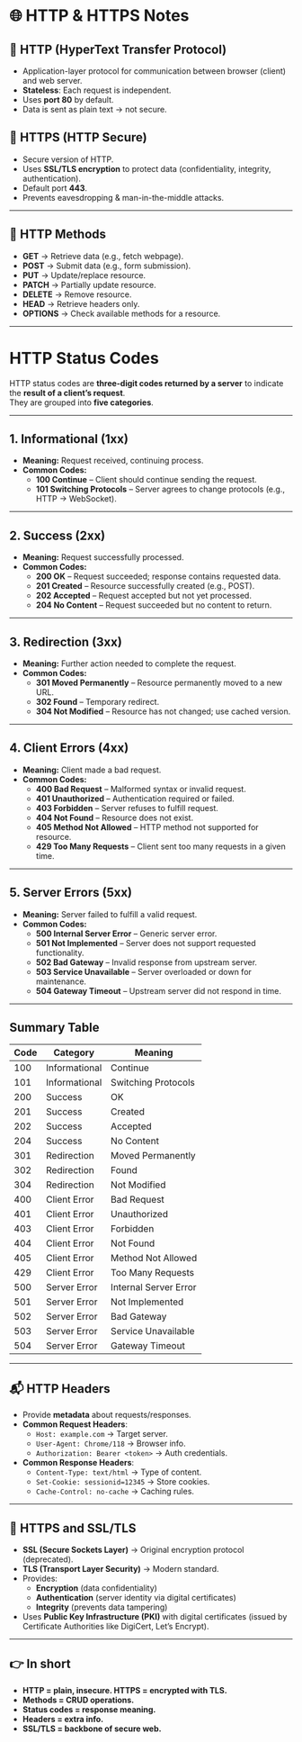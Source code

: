 # 🌐 HTTP & HTTPS Notes  

## 🔹 HTTP (HyperText Transfer Protocol)  
- Application-layer protocol for communication between browser (client) and web server.  
- **Stateless**: Each request is independent.  
- Uses **port 80** by default.  
- Data is sent as plain text → not secure.  

## 🔹 HTTPS (HTTP Secure)  
- Secure version of HTTP.  
- Uses **SSL/TLS encryption** to protect data (confidentiality, integrity, authentication).  
- Default port **443**.  
- Prevents eavesdropping & man-in-the-middle attacks.  

---

## 📑 HTTP Methods  
- **GET** → Retrieve data (e.g., fetch webpage).  
- **POST** → Submit data (e.g., form submission).  
- **PUT** → Update/replace resource.  
- **PATCH** → Partially update resource.  
- **DELETE** → Remove resource.  
- **HEAD** → Retrieve headers only.  
- **OPTIONS** → Check available methods for a resource.  

---

# HTTP Status Codes

HTTP status codes are **three-digit codes returned by a server** to indicate the **result of a client’s request**.  
They are grouped into **five categories**.

---

## 1. Informational (1xx)
- **Meaning:** Request received, continuing process.  
- **Common Codes:**
  - **100 Continue** – Client should continue sending the request.  
  - **101 Switching Protocols** – Server agrees to change protocols (e.g., HTTP → WebSocket).  

---

## 2. Success (2xx)
- **Meaning:** Request successfully processed.  
- **Common Codes:**
  - **200 OK** – Request succeeded; response contains requested data.  
  - **201 Created** – Resource successfully created (e.g., POST).  
  - **202 Accepted** – Request accepted but not yet processed.  
  - **204 No Content** – Request succeeded but no content to return.  

---

## 3. Redirection (3xx)
- **Meaning:** Further action needed to complete the request.  
- **Common Codes:**
  - **301 Moved Permanently** – Resource permanently moved to a new URL.  
  - **302 Found** – Temporary redirect.  
  - **304 Not Modified** – Resource has not changed; use cached version.  

---

## 4. Client Errors (4xx)
- **Meaning:** Client made a bad request.  
- **Common Codes:**
  - **400 Bad Request** – Malformed syntax or invalid request.  
  - **401 Unauthorized** – Authentication required or failed.  
  - **403 Forbidden** – Server refuses to fulfill request.  
  - **404 Not Found** – Resource does not exist.  
  - **405 Method Not Allowed** – HTTP method not supported for resource.  
  - **429 Too Many Requests** – Client sent too many requests in a given time.  

---

## 5. Server Errors (5xx)
- **Meaning:** Server failed to fulfill a valid request.  
- **Common Codes:**
  - **500 Internal Server Error** – Generic server error.  
  - **501 Not Implemented** – Server does not support requested functionality.  
  - **502 Bad Gateway** – Invalid response from upstream server.  
  - **503 Service Unavailable** – Server overloaded or down for maintenance.  
  - **504 Gateway Timeout** – Upstream server did not respond in time.  

---

## Summary Table

| Code | Category          | Meaning                        |
|------|-----------------|--------------------------------|
| 100  | Informational    | Continue                       |
| 101  | Informational    | Switching Protocols            |
| 200  | Success          | OK                             |
| 201  | Success          | Created                        |
| 202  | Success          | Accepted                       |
| 204  | Success          | No Content                     |
| 301  | Redirection      | Moved Permanently              |
| 302  | Redirection      | Found                          |
| 304  | Redirection      | Not Modified                   |
| 400  | Client Error     | Bad Request                    |
| 401  | Client Error     | Unauthorized                   |
| 403  | Client Error     | Forbidden                      |
| 404  | Client Error     | Not Found                      |
| 405  | Client Error     | Method Not Allowed             |
| 429  | Client Error     | Too Many Requests              |
| 500  | Server Error     | Internal Server Error          |
| 501  | Server Error     | Not Implemented                |
| 502  | Server Error     | Bad Gateway                    |
| 503  | Server Error     | Service Unavailable            |
| 504  | Server Error     | Gateway Timeout                |


---

## 📬 HTTP Headers  
- Provide **metadata** about requests/responses.  
- **Common Request Headers**:  
  - `Host: example.com` → Target server.  
  - `User-Agent: Chrome/118` → Browser info.  
  - `Authorization: Bearer <token>` → Auth credentials.  
- **Common Response Headers**:  
  - `Content-Type: text/html` → Type of content.  
  - `Set-Cookie: sessionid=12345` → Store cookies.  
  - `Cache-Control: no-cache` → Caching rules.  

---

## 🔐 HTTPS and SSL/TLS  
- **SSL (Secure Sockets Layer)** → Original encryption protocol (deprecated).  
- **TLS (Transport Layer Security)** → Modern standard.  
- Provides:  
  - **Encryption** (data confidentiality)  
  - **Authentication** (server identity via digital certificates)  
  - **Integrity** (prevents data tampering)  
- Uses **Public Key Infrastructure (PKI)** with digital certificates (issued by Certificate Authorities like DigiCert, Let’s Encrypt).  

---

## 👉 In short  
- **HTTP = plain, insecure. HTTPS = encrypted with TLS.**  
- **Methods = CRUD operations.**  
- **Status codes = response meaning.**  
- **Headers = extra info.**  
- **SSL/TLS = backbone of secure web.**  
